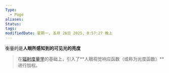 ```yaml
---
Type:
  - Page
aliases: 
Status:
tags: 
modifiedDate: 星期一, 五月 26日 2025, 8:57:27 晚上
---
```

衡量的是**人眼所感知到的可见光的亮度**

> 在[辐射度量学](辐射度量学.md)的基础上，引入了**人眼视觉响应函数（或称为光度函数）**进行加权。

